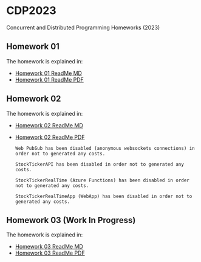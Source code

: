# CDP2023
Concurrent and Distributed Programming Homeworks (2023)

## Homework 01
The homework is explained in:
- [Homework 01 ReadMe MD](Homework01/docs/README.md)
- [Homework 01 ReadMe PDF](Homework01/docs/README.pdf)

## Homework 02
The homework is explained in:
- [Homework 02 ReadMe MD](Homework02/docs/ReadMe.md)
- [Homework 02 ReadMe PDF](Homework02/docs/ReadMe.pdf)

      Web PubSub has been disabled (anonymous websockets connections) in order not to generated any costs.
      
      StockTickerAPI has been disabled in order not to generated any costs.
      
      StockTickerRealTime (Azure Functions) has been disabled in order not to generated any costs.
      
      StockTickerRealTimeApp (WebApp) has been disabled in order not to generated any costs.

## Homework 03 (Work In Progress)
The homework is explained in:
- [Homework 03 ReadMe MD](Homework03/docs/ReadMe.md)
- [Homework 03 ReadMe PDF](Homework03/docs/ReadMe.pdf)
